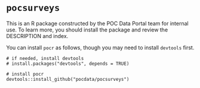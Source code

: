 `pocsurveys`
====

This is an R package constructed by the POC Data Portal team for internal
use. To learn more, you should install the package and review the DESCRIPTION
and index.

You can install `pocr` as follows, though you may need to install 
`devtools` first.

```{r}
# if needed, install devtools 
# install.packages("devtools", depends = TRUE)

# install pocr
devtools::install_github("pocdata/pocsurveys")
```
